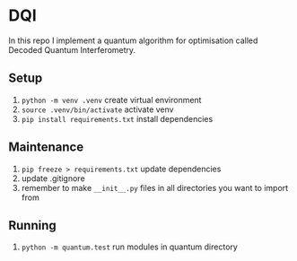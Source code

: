 # DQI
In this repo I implement a quantum algorithm for optimisation called Decoded Quantum Interferometry.


## Setup
1. `python -m venv .venv` create virtual environment
2. `source .venv/bin/activate` activate venv
3. `pip install requirements.txt` install dependencies




## Maintenance
1. `pip freeze > requirements.txt` update dependencies
2. update .gitignore
3. remember to make `__init__.py` files in all directories you want to import from



## Running
1. `python -m quantum.test` run modules in quantum directory